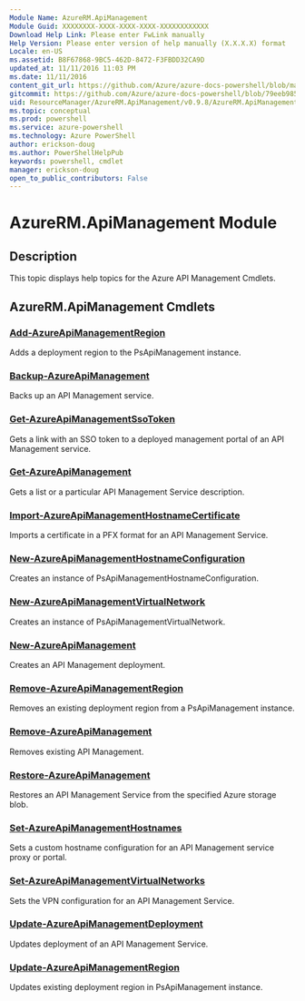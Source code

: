 ```yaml
---
Module Name: AzureRM.ApiManagement
Module Guid: XXXXXXXX-XXXX-XXXX-XXXX-XXXXXXXXXXXX
Download Help Link: Please enter FwLink manually
Help Version: Please enter version of help manually (X.X.X.X) format
Locale: en-US
ms.assetid: B8F67868-9BC5-462D-8472-F3FBDD32CA9D
updated_at: 11/11/2016 11:03 PM
ms.date: 11/11/2016
content_git_url: https://github.com/Azure/azure-docs-powershell/blob/master/azureps-cmdlets-docs/ResourceManager/AzureRM.ApiManagement/v0.9.8/AzureRM.ApiManagement.md
gitcommit: https://github.com/Azure/azure-docs-powershell/blob/79eeb985ea480979357fb4695832a0c3d29a48bf/azureps-cmdlets-docs/ResourceManager/AzureRM.ApiManagement/v0.9.8/AzureRM.ApiManagement.md
uid: ResourceManager/AzureRM.ApiManagement/v0.9.8/AzureRM.ApiManagement.md
ms.topic: conceptual
ms.prod: powershell
ms.service: azure-powershell
ms.technology: Azure PowerShell
author: erickson-doug
ms.author: PowerShellHelpPub
keywords: powershell, cmdlet
manager: erickson-doug
open_to_public_contributors: False
---
```


# AzureRM.ApiManagement Module
## Description
This topic displays help topics for the Azure API Management Cmdlets. 

## AzureRM.ApiManagement Cmdlets
### [Add-AzureApiManagementRegion](./Add-AzureApiManagementRegion.md)
Adds a deployment region to the PsApiManagement instance.


### [Backup-AzureApiManagement](./Backup-AzureApiManagement.md)
Backs up an API Management service.


### [Get-AzureApiManagementSsoToken](./Get-AzureApiManagementSsoToken.md)
Gets a link with an SSO token to a deployed management portal of an API Management service.


### [Get-AzureApiManagement](./Get-AzureApiManagement.md)
Gets a list or a particular API Management Service description.


### [Import-AzureApiManagementHostnameCertificate](./Import-AzureApiManagementHostnameCertificate.md)
Imports a certificate in a PFX format for an API Management Service.


### [New-AzureApiManagementHostnameConfiguration](./New-AzureApiManagementHostnameConfiguration.md)
Creates an instance of PsApiManagementHostnameConfiguration.


### [New-AzureApiManagementVirtualNetwork](./New-AzureApiManagementVirtualNetwork.md)
Creates an instance of PsApiManagementVirtualNetwork.


### [New-AzureApiManagement](./New-AzureApiManagement.md)
Creates an API Management deployment.


### [Remove-AzureApiManagementRegion](./Remove-AzureApiManagementRegion.md)
Removes an existing deployment region from a PsApiManagement instance.


### [Remove-AzureApiManagement](./Remove-AzureApiManagement.md)
Removes existing API Management.


### [Restore-AzureApiManagement](./Restore-AzureApiManagement.md)
Restores an API Management Service from the specified Azure storage blob.


### [Set-AzureApiManagementHostnames](./Set-AzureApiManagementHostnames.md)
Sets a custom hostname configuration for an API Management service proxy or portal.


### [Set-AzureApiManagementVirtualNetworks](./Set-AzureApiManagementVirtualNetworks.md)
Sets the VPN configuration for an API Management Service.


### [Update-AzureApiManagementDeployment](./Update-AzureApiManagementDeployment.md)
Updates deployment of an API Management Service.


### [Update-AzureApiManagementRegion](./Update-AzureApiManagementRegion.md)
Updates existing deployment region in PsApiManagement instance.



